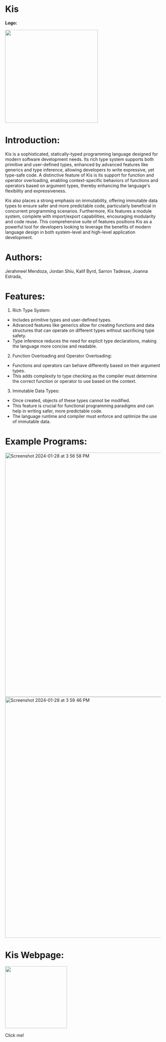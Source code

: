 # Kis

**Logo:**

<img src="https://github.com/jmendo15/Kis/assets/72280816/1bf20903-0a1a-4ef3-bdbb-54f51496ea3a" width="300" height="300">

# Introduction:

Kis is a sophisticated, statically-typed programming language designed for modern software development needs. Its rich type system supports both primitive and user-defined types, enhanced by advanced features like generics and type inference, allowing developers to write expressive, yet type-safe code. A distinctive feature of Kis is its support for function and operator overloading, enabling context-specific behaviors of functions and operators based on argument types, thereby enhancing the language's flexibility and expressiveness.

Kis also places a strong emphasis on immutability, offering immutable data types to ensure safer and more predictable code, particularly beneficial in concurrent programming scenarios. Furthermore, Kis features a module system, complete with import/export capabilities, encouraging modularity and code reuse. This comprehensive suite of features positions Kis as a powerful tool for developers looking to leverage the benefits of modern language design in both system-level and high-level application development.

# Authors:

Jerahmeel Mendoza,
Jordan Shiu,
Kalif Byrd,
Sarron Tadesse,
Joanna Estrada,

# Features:

1. Rich Type System:

- Includes primitive types and user-defined types.
- Advanced features like generics allow for creating functions and data structures that can operate on different types without sacrificing type safety.
- Type inference reduces the need for explicit type declarations, making the language more concise and readable.

2. Function Overloading and Operator Overloading:

- Functions and operators can behave differently based on their argument types.
- This adds complexity to type checking as the compiler must determine the correct function or operator to use based on the context.

3. Immutable Data Types:

- Once created, objects of these types cannot be modified.
- This feature is crucial for functional programming paradigms and can help in writing safer, more predictable code.
- The language runtime and compiler must enforce and optimize the use of immutable data.

# Example Programs:

<img width="788" alt="Screenshot 2024-01-28 at 3 56 58 PM" src="https://github.com/jmendo15/Kis/assets/89826597/8e123710-a8a0-4dbf-9177-73bb4a4087fb">

<img width="777" alt="Screenshot 2024-01-28 at 3 59 46 PM" src="https://github.com/jmendo15/Kis/assets/89826597/d9a4ee43-db79-4f36-bd11-6df47e85f2a5">

# Kis Webpage:

<p><a href="https://jshiulmu.github.io">
<img src="https://github.com/jmendo15/Kis/assets/72280816/1bf20903-0a1a-4ef3-bdbb-54f51496ea3a" width="200" height="200">
</a></p>
Click me!